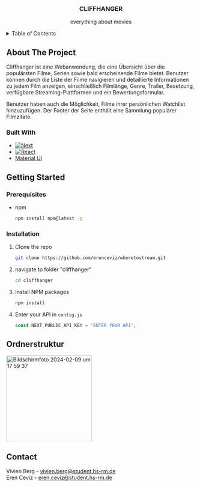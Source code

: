 <!-- PROJECT LOGO -->
<br />
<div align="center">
<h3 align="center">CLIFFHANGER</h3>

  <p align="center">
    everything about movies
    <br />
  </p>
</div>



<!-- TABLE OF CONTENTS -->
<details>
  <summary>Table of Contents</summary>
  <ol>
    <li>
      <a href="#about-the-project">About The Project</a>
      <ul>
        <li><a href="#built-with">Built With</a></li>
      </ul>
    </li>
    <li>
      <a href="#getting-started">Getting Started</a>
      <ul>
        <li><a href="#prerequisites">Prerequisites</a></li>
        <li><a href="#installation">Installation</a></li>
      </ul>
    </li>
    <li><a href="#ordnerstruktur">Ordnerstruktur</a></li>
    <li><a href="#contact">Contact</a></li>
  </ol>
</details>



<!-- ABOUT THE PROJECT -->
## About The Project

Cliffhanger ist eine Webanwendung, die eine Übersicht über die populärsten Filme, Serien sowie bald erscheinende Filme bietet. Benutzer können durch die Liste der Filme navigieren und detaillierte Informationen zu jedem Film anzeigen, einschließlich Filmlänge, Genre, Trailer, Besetzung, verfügbare Streaming-Plattformen und ein Bewertungsformular.

Benutzer haben auch die Möglichkeit, Filme ihrer persönlichen Watchlist hinzuzufügen. Der Footer der Seite enthält eine Sammlung populärer Filmzitate.



### Built With

* [![Next][Next.js]][Next-url]
* [![React][React.js]][React-url]
* [Material UI](https://mui.com/material-ui/)



<!-- GETTING STARTED -->
## Getting Started


### Prerequisites

* npm
  ```sh
  npm install npm@latest -g
  ```

### Installation

1. Clone the repo
   ```sh
   git clone https://github.com/erenceviz/wheretostream.git
   ```
2. navigate to folder "cliffhanger"
   ```sh
   cd cliffhanger
   ```
4. Install NPM packages
   ```sh
   npm install
   ```
5. Enter your API in `config.js`
   ```js
   const NEXT_PUBLIC_API_KEY = 'ENTER YOUR API';
   ```

## Ordnerstruktur
<img width="228" alt="Bildschirmfoto 2024-02-09 um 17 59 37" src="https://github.com/erenceviz/wheretostream/assets/100580311/ec77c793-cfa9-42fc-9cea-ce0272ac5c8a">

   

<!-- CONTACT -->
## Contact

Vivien Berg - vivien.berg@student.hs-rm.de
 <br />
Eren Ceviz - eren.ceviz@student.hs-rm.de


[Next.js]: https://img.shields.io/badge/next.js-000000?style=for-the-badge&logo=nextdotjs&logoColor=white
[Next-url]: https://nextjs.org/
[React.js]: https://img.shields.io/badge/React-20232A?style=for-the-badge&logo=react&logoColor=61DAFB
[React-url]: https://reactjs.org/
